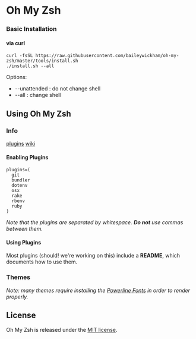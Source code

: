 # Oh My Zsh

### Basic Installation

#### via curl

```shell
curl -fsSL https://raw.githubusercontent.com/baileywickham/oh-my-zsh/master/tools/install.sh
./install.sh --all
```

Options:
- --unattended : do not change shell 
- --all : change shell


## Using Oh My Zsh

### Info

[plugins](https://github.com/baileywickham/oh-my-zsh/tree/master/plugins) 
[wiki](https://github.com/baileywickham/oh-my-zsh/wiki/Plugins)

#### Enabling Plugins
```shell
plugins=(
  git
  bundler
  dotenv
  osx
  rake
  rbenv
  ruby
)
```

_Note that the plugins are separated by whitespace. **Do not** use commas between them._

#### Using Plugins

Most plugins (should! we're working on this) include a __README__, which documents how to use them.

### Themes

_Note: many themes require installing the [Powerline Fonts](https://github.com/powerline/fonts) in order to render properly._


## License

Oh My Zsh is released under the [MIT license](LICENSE.txt).

